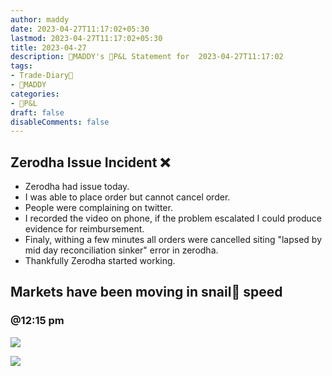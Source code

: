 ```yaml
---
author: maddy
date: 2023-04-27T11:17:02+05:30
lastmod: 2023-04-27T11:17:02+05:30
title: 2023-04-27
description: 🧔MADDY's 💸P&L Statement for  2023-04-27T11:17:02 
tags:
- Trade-Diary📗
- 🧔MADDY
categories: 
- 💸P&L
draft: false
disableComments: false
---
```

## Zerodha Issue Incident ❌

- Zerodha had issue today. 
- I was able to place order but cannot cancel order.
- People were complaining on twitter.
- I recorded the video on phone, if the problem escalated I could produce evidence for reimbursement.
- Finaly, withing a few minutes all orders were cancelled siting "lapsed by mid day reconciliation sinker" error in zerodha.
- Thankfully Zerodha started working.

## Markets have been moving in snail🐌 speed

### @12:15 pm

![](https://i.imgur.com/UEm1tSe.png)

![](https://i.imgur.com/f3NlzO4.png)

